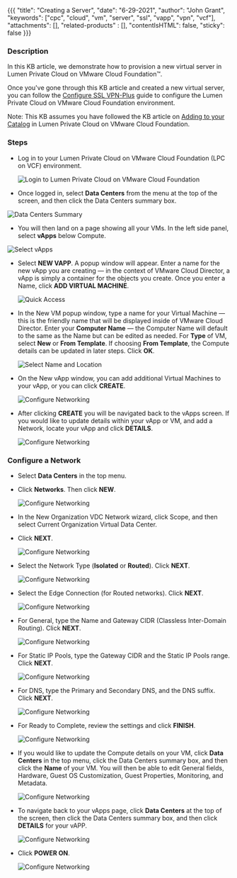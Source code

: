 {{{
  "title": "Creating a Server",
  "date": "6-29-2021",
  "author": "John Grant",
  "keywords": ["cpc", "cloud", "vm", "server", "ssl", "vapp", "vpn", "vcf"],
  "attachments": [],
  "related-products" : [],
  "contentIsHTML": false,
  "sticky": false
}}}

### Description
In this KB article, we demonstrate how to provision a new virtual server in Lumen Private Cloud on VMware Cloud Foundation™.

Once you've gone through this KB article and created a new virtual server, you can follow the  [Configure SSL VPN-Plus](../Security/configuring-sslvpn-plus.md) guide to configure the Lumen Private Cloud on VMware Cloud Foundation environment.

Note: This KB assumes you have followed the KB article on [Adding to your Catalog](../Catalog/add-to-catalog.md) in Lumen Private Cloud on VMware Cloud Foundation.

### Steps
* Log in to your Lumen Private Cloud on VMware Cloud Foundation (LPC on VCF) environment.

  ![Login to Lumen Private Cloud on VMware Cloud Foundation](../../images/dccf/login-html5.png)

* Once logged in, select __Data Centers__ from the menu at the top of the screen, and then click the Data Centers summary box. 

![Data Centers Summary](../../images/dccf/data-centers-summary.png)

* You will then land on a page showing all your VMs. In the left side panel, select __vApps__ below Compute. 

![Select vApps](../../images/dccf/new-vapp.png)

* Select __NEW VAPP__. A popup window will appear. Enter a name for the new vApp you are creating — in the context of VMware Cloud Director, a vApp is simply a container for the objects you create. Once you enter a Name, click __ADD VIRTUAL MACHINE__. 

  ![Quick Access](../../images/dccf/creating-a-server3-html5.png)

* In the New VM popup window, type a name for your Virtual Machine &mdash; this is the friendly name that will be displayed inside of VMware Cloud Director. Enter your __Computer Name__ &mdash; the Computer Name will default to the same as the Name but can be edited as needed. For __Type__ of VM, select __New__ or __From Template__. If choosing __From Template__, the Compute details can be updated in later steps. Click __OK__.

  ![Select Name and Location](../../images/dccf/creating-a-server4-html5.png)

* On the New vApp window, you can add additional Virtual Machines to your vApp, or you can click __CREATE__.

  ![Configure Networking](../../images/dccf/creating-a-server5-html5.png)

* After clicking __CREATE__ you will be navigated back to the vApps screen. If you would like to update details within your vApp or VM, and add a Network, locate your vApp and click __DETAILS__.

  ![Configure Networking](../../images/dccf/creating-a-server6-html5.png)

### Configure a Network

* Select __Data Centers__ in the top menu.

* Click __Networks__. Then click __NEW__.

  ![Configure Networking](../../images/dccf/creating-a-server7-html5.png)

* In the New Organization VDC Network wizard, click Scope, and then select Current Organization Virtual Data Center.

* Click __NEXT__. 

  ![Configure Networking](../../images/dccf/new-org-vdc-network-scope.png)

* Select the Network Type (__Isolated__ or __Routed__). Click __NEXT__.

  ![Configure Networking](../../images/dccf/new-org-vdc-network-type.png)

* Select the Edge Connection (for Routed networks). Click __NEXT__.

  ![Configure Networking](../../images/dccf/new-org-vdc-network-edge-connection.png)

* For General, type the Name and Gateway CIDR (Classless Inter-Domain Routing). Click __NEXT__.

  ![Configure Networking](../../images/dccf/new-org-vdc-network-general.png)

* For Static IP Pools, type the Gateway CIDR and the Static IP Pools range. Click __NEXT__.

  ![Configure Networking](../../images/dccf/new-org-vdc-network-ip-pools.png)

* For DNS, type the Primary and Secondary DNS, and the DNS suffix. Click __NEXT__.

  ![Configure Networking](../../images/dccf/new-org-vdc-network-dns.png)

* For Ready to Complete, review the settings and click __FINISH__.

  ![Configure Networking](../../images/dccf/new-org-vdc-network-ready-to-complete.png)

* If you would like to update the Compute details on your VM, click __Data Centers__ in the top menu, click the Data Centers summary box, and then click the __Name__ of your VM. You will then be able to edit General fields, Hardware, Guest OS Customization, Guest Properties, Monitoring, and Metadata. 

  ![Configure Networking](../../images/dccf/creating-a-server9-html5.png)

* To navigate back to your vApps page, click __Data Centers__ at the top of the screen, then click the Data Centers summary box, and then click __DETAILS__ for your vAPP.

  ![Configure Networking](../../images/dccf/creating-a-server6-html5.png)

* Click __POWER ON__.

  ![Configure Networking](../../images/dccf/creating-a-server11-html5.png)
